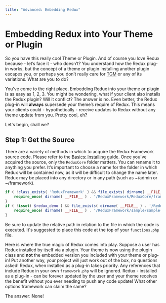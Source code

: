 ```yaml
---
title: "Advanced: Embedding Redux"
---
```


# Embedding Redux into Your Theme or Plugin

So you have this really cool Theme or Plugin. And of course you love Redux because - let’s face it - who doesn’t? You 
understand how the Redux plug-in works, but the concept of a theme or plugin installing another plugin escapes you, or 
perhaps you don’t really care for [TGM](http://tgmpluginactivation.com/) or any of its variations. What are you to do?

You've come to the right place. Embedding Redux into your theme or plugin is as easy as 1, 2, 3. You might be wondering, 
what if your client also installs the Redux plugin? Will it conflict? The answer is no. Even better, the Redux plug-in will 
**always** supersede your theme’s require of Redux. This means your clients could - hypothetically - receive updates to 
Redux without any theme update from you. Pretty cool, eh?

Let's begin, shall we?
## Step 1: Get the Source
There are a variety of methods in which to acquire the Redux Framework source code. Please refer to the 
[Basics: Installing](../guides/basics-install.md) guide. Once you've acquired the source, only the `ReduxCore` folder matters.
You can rename it to anything you prefer. It’s important to choose a name for the folder in which Redux will be contained 
now, as it will be difficult to change the name later. Redux may be placed into any directory or in any path 
(such as ~/admin or ~/framework).


```php
if ( !class_exists( 'ReduxFramework' ) && file_exists( dirname( __FILE__ ) . '/ReduxFramework/ReduxCore/framework.php' ) ) {
    require_once( dirname( __FILE__ ) . '/ReduxFramework/ReduxCore/framework.php' );
}
if ( !isset( $redux_demo ) && file_exists( dirname( __FILE__ ) . '/ReduxFramework/sample/sample-config.php' ) ) {
    require_once( dirname( __FILE__ ) . '/ReduxFramework/sample/sample-config.php' );
}
```

Be sure to update the relative path in relation to the file in which the code is executed. It's suggested to place this 
code at the top of your `functions.php` file.

Here is where the true magic of Redux comes into play. Suppose a user has Redux installed by itself via a plugin. Your 
theme is now using the plugin class and <strong>not</strong> the embedded version you included with your theme or 
plug-in! Put another way, your project will just work out of the box, no questions asked! Redux, when installed as a 
plug-in takes priority. Any references that include Redux in your own `framework.php` will be ignored. Redux - installed 
as a plug-in - can be forever updated by the user and your theme receives the benefit without you ever needing to push 
any code update! What other options framework can claim the same?

The answer: None!